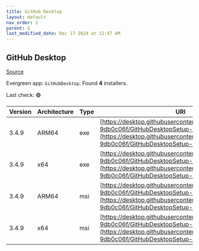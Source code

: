 ```yaml
---
title: GitHub Desktop
layout: default
nav_order: 2
parent: G
last_modified_date: Dec 17 2024 at 12:47 AM
---
```


## GitHub Desktop

[Source](https://desktop.github.com/)

Evergreen app: `GitHubDesktop`. Found **4** installers.

Last check: 🟢

| Version | Architecture | Type | URI                                                                                                                                                                                        |
| ------- | ------------ | ---- | ------------------------------------------------------------------------------------------------------------------------------------------------------------------------------------------ |
| 3.4.9   | ARM64        | exe  | [https://desktop.githubusercontent.com/releases/3.4.11-9db0c06f/GitHubDesktopSetup-arm64.exe](https://desktop.githubusercontent.com/releases/3.4.11-9db0c06f/GitHubDesktopSetup-arm64.exe) |
| 3.4.9   | x64          | exe  | [https://desktop.githubusercontent.com/releases/3.4.11-9db0c06f/GitHubDesktopSetup-x64.exe](https://desktop.githubusercontent.com/releases/3.4.11-9db0c06f/GitHubDesktopSetup-x64.exe)     |
| 3.4.9   | ARM64        | msi  | [https://desktop.githubusercontent.com/releases/3.4.11-9db0c06f/GitHubDesktopSetup-arm64.msi](https://desktop.githubusercontent.com/releases/3.4.11-9db0c06f/GitHubDesktopSetup-arm64.msi) |
| 3.4.9   | x64          | msi  | [https://desktop.githubusercontent.com/releases/3.4.11-9db0c06f/GitHubDesktopSetup-x64.msi](https://desktop.githubusercontent.com/releases/3.4.11-9db0c06f/GitHubDesktopSetup-x64.msi)     |

